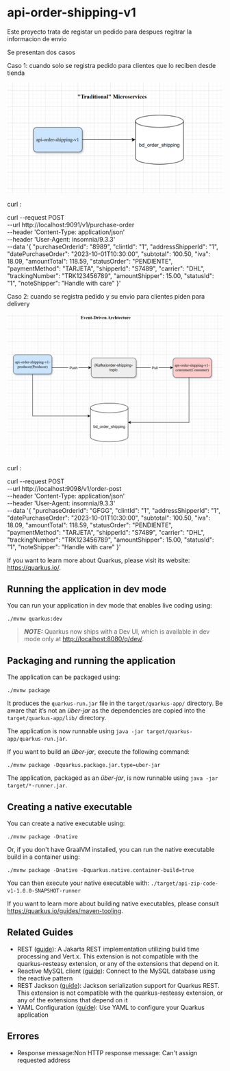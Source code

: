 # api-order-shipping-v1

Este proyecto trata de registar un pedido para despues regitrar la informacion de envio 

Se presentan dos casos 


Caso 1: cuando solo se registra pedido para clientes que lo reciben desde tienda

![Logo del proyecto](tradicional.png "caso 1")


curl :


curl --request POST \
  --url http://localhost:9091/v1/purchase-order \
  --header 'Content-Type: application/json' \
  --header 'User-Agent: insomnia/9.3.3' \
  --data '{
  "purchaseOrderId": "8989",
  "clintId": "1",
  "addressShipperId": "1",
  "datePurchaseOrder": "2023-10-01T10:30:00",
  "subtotal": 100.50,
  "iva": 18.09,
  "amountTotal": 118.59,
  "statusOrder": "PENDIENTE",
  "paymentMethod": "TARJETA",
  "shipperId": "S7489",
  "carrier": "DHL",
  "trackingNumber": "TRK123456789",
  "amountShipper": 15.00,
  "statusId": "1",
  "noteShipper": "Handle with care"
}'




Caso 2: cuando se registra pedido y su envio para clientes piden para delivery

![Logo del proyecto](evento.png "caso 2")


curl :

curl --request POST \
  --url http://localhost:9098/v1/order-post \
  --header 'Content-Type: application/json' \
  --header 'User-Agent: insomnia/9.3.3' \
  --data '{
  "purchaseOrderId": "GFGG",
  "clintId": "1",
  "addressShipperId": "1",
  "datePurchaseOrder": "2023-10-01T10:30:00",
  "subtotal": 100.50,
  "iva": 18.09,
  "amountTotal": 118.59,
  "statusOrder": "PENDIENTE",
  "paymentMethod": "TARJETA",
  "shipperId": "S7489",
  "carrier": "DHL",
  "trackingNumber": "TRK123456789",
  "amountShipper": 15.00,
  "statusId": "1",
  "noteShipper": "Handle with care"
}'







If you want to learn more about Quarkus, please visit its website: <https://quarkus.io/>.

## Running the application in dev mode

You can run your application in dev mode that enables live coding using:

```shell script
./mvnw quarkus:dev
```

> **_NOTE:_**  Quarkus now ships with a Dev UI, which is available in dev mode only at <http://localhost:8080/q/dev/>.

## Packaging and running the application

The application can be packaged using:

```shell script
./mvnw package
```

It produces the `quarkus-run.jar` file in the `target/quarkus-app/` directory.
Be aware that it’s not an _über-jar_ as the dependencies are copied into the `target/quarkus-app/lib/` directory.

The application is now runnable using `java -jar target/quarkus-app/quarkus-run.jar`.

If you want to build an _über-jar_, execute the following command:

```shell script
./mvnw package -Dquarkus.package.jar.type=uber-jar
```

The application, packaged as an _über-jar_, is now runnable using `java -jar target/*-runner.jar`.

## Creating a native executable

You can create a native executable using:

```shell script
./mvnw package -Dnative
```

Or, if you don't have GraalVM installed, you can run the native executable build in a container using:

```shell script
./mvnw package -Dnative -Dquarkus.native.container-build=true
```

You can then execute your native executable with: `./target/api-zip-code-v1-1.0.0-SNAPSHOT-runner`

If you want to learn more about building native executables, please consult <https://quarkus.io/guides/maven-tooling>.

## Related Guides

- REST ([guide](https://quarkus.io/guides/rest)): A Jakarta REST implementation utilizing build time processing and Vert.x. This extension is not compatible with the quarkus-resteasy extension, or any of the extensions that depend on it.
- Reactive MySQL client ([guide](https://quarkus.io/guides/reactive-sql-clients)): Connect to the MySQL database using the reactive pattern
- REST Jackson ([guide](https://quarkus.io/guides/rest#json-serialisation)): Jackson serialization support for Quarkus REST. This extension is not compatible with the quarkus-resteasy extension, or any of the extensions that depend on it
- YAML Configuration ([guide](https://quarkus.io/guides/config-yaml)): Use YAML to configure your Quarkus application


## Errores
- Response message:Non HTTP response message: Can't assign requested address




